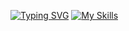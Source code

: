[![Typing SVG](https://readme-typing-svg.demolab.com?font=Fira+Code&pause=1000&width=435&lines=Cloud+Enthusiast)](https://git.io/typing-svg)
[![My Skills](https://skillicons.dev/icons?i=c)](https://skillicons.dev)
